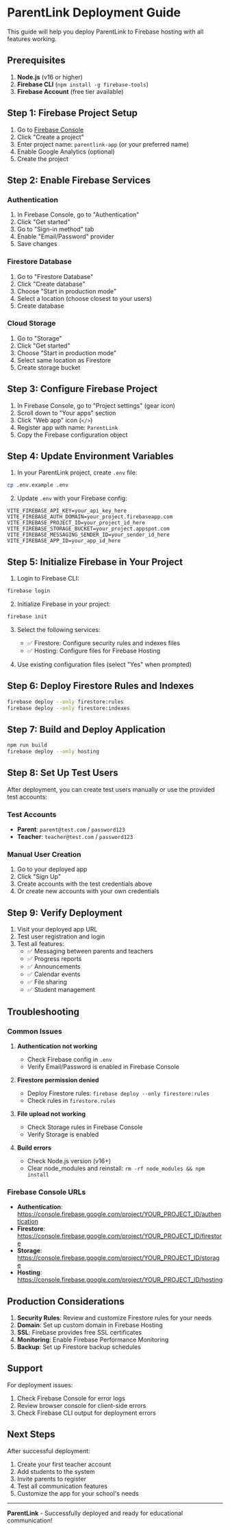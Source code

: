 # ParentLink Deployment Guide

This guide will help you deploy ParentLink to Firebase hosting with all features working.

## Prerequisites

1. **Node.js** (v16 or higher)
2. **Firebase CLI** (`npm install -g firebase-tools`)
3. **Firebase Account** (free tier available)

## Step 1: Firebase Project Setup

1. Go to [Firebase Console](https://console.firebase.google.com)
2. Click "Create a project"
3. Enter project name: `parentlink-app` (or your preferred name)
4. Enable Google Analytics (optional)
5. Create the project

## Step 2: Enable Firebase Services

### Authentication
1. In Firebase Console, go to "Authentication"
2. Click "Get started"
3. Go to "Sign-in method" tab
4. Enable "Email/Password" provider
5. Save changes

### Firestore Database
1. Go to "Firestore Database"
2. Click "Create database"
3. Choose "Start in production mode"
4. Select a location (choose closest to your users)
5. Create database

### Cloud Storage
1. Go to "Storage"
2. Click "Get started"
3. Choose "Start in production mode"
4. Select same location as Firestore
5. Create storage bucket

## Step 3: Configure Firebase Project

1. In Firebase Console, go to "Project settings" (gear icon)
2. Scroll down to "Your apps" section
3. Click "Web app" icon (`</>`)
4. Register app with name: `ParentLink`
5. Copy the Firebase configuration object

## Step 4: Update Environment Variables

1. In your ParentLink project, create `.env` file:
```bash
cp .env.example .env
```

2. Update `.env` with your Firebase config:
```env
VITE_FIREBASE_API_KEY=your_api_key_here
VITE_FIREBASE_AUTH_DOMAIN=your_project.firebaseapp.com
VITE_FIREBASE_PROJECT_ID=your_project_id_here
VITE_FIREBASE_STORAGE_BUCKET=your_project.appspot.com
VITE_FIREBASE_MESSAGING_SENDER_ID=your_sender_id_here
VITE_FIREBASE_APP_ID=your_app_id_here
```

## Step 5: Initialize Firebase in Your Project

1. Login to Firebase CLI:
```bash
firebase login
```

2. Initialize Firebase in your project:
```bash
firebase init
```

3. Select the following services:
   - ✅ Firestore: Configure security rules and indexes files
   - ✅ Hosting: Configure files for Firebase Hosting

4. Use existing configuration files (select "Yes" when prompted)

## Step 6: Deploy Firestore Rules and Indexes

```bash
firebase deploy --only firestore:rules
firebase deploy --only firestore:indexes
```

## Step 7: Build and Deploy Application

```bash
npm run build
firebase deploy --only hosting
```

## Step 8: Set Up Test Users

After deployment, you can create test users manually or use the provided test accounts:

### Test Accounts
- **Parent**: `parent@test.com` / `password123`
- **Teacher**: `teacher@test.com` / `password123`

### Manual User Creation
1. Go to your deployed app
2. Click "Sign Up"
3. Create accounts with the test credentials above
4. Or create new accounts with your own credentials

## Step 9: Verify Deployment

1. Visit your deployed app URL
2. Test user registration and login
3. Test all features:
   - ✅ Messaging between parents and teachers
   - ✅ Progress reports
   - ✅ Announcements
   - ✅ Calendar events
   - ✅ File sharing
   - ✅ Student management

## Troubleshooting

### Common Issues

1. **Authentication not working**
   - Check Firebase config in `.env`
   - Verify Email/Password is enabled in Firebase Console

2. **Firestore permission denied**
   - Deploy Firestore rules: `firebase deploy --only firestore:rules`
   - Check rules in `firestore.rules`

3. **File upload not working**
   - Check Storage rules in Firebase Console
   - Verify Storage is enabled

4. **Build errors**
   - Check Node.js version (v16+)
   - Clear node_modules and reinstall: `rm -rf node_modules && npm install`

### Firebase Console URLs

- **Authentication**: https://console.firebase.google.com/project/YOUR_PROJECT_ID/authentication
- **Firestore**: https://console.firebase.google.com/project/YOUR_PROJECT_ID/firestore
- **Storage**: https://console.firebase.google.com/project/YOUR_PROJECT_ID/storage
- **Hosting**: https://console.firebase.google.com/project/YOUR_PROJECT_ID/hosting

## Production Considerations

1. **Security Rules**: Review and customize Firestore rules for your needs
2. **Domain**: Set up custom domain in Firebase Hosting
3. **SSL**: Firebase provides free SSL certificates
4. **Monitoring**: Enable Firebase Performance Monitoring
5. **Backup**: Set up Firestore backup schedules

## Support

For deployment issues:
1. Check Firebase Console for error logs
2. Review browser console for client-side errors
3. Check Firebase CLI output for deployment errors

## Next Steps

After successful deployment:
1. Create your first teacher account
2. Add students to the system
3. Invite parents to register
4. Test all communication features
5. Customize the app for your school's needs

---

**ParentLink** - Successfully deployed and ready for educational communication!

